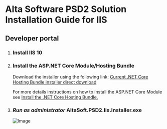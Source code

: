 # Alta Software PSD2 Solution Installation Guide for IIS
## Developer portal

1. ### Install IIS 10

1. ### Install the ASP.NET Core Module/Hosting Bundle

    Download the installer using the following link:
    [Current .NET Core Hosting Bundle installer direct download](https://dotnet.microsoft.com/permalink/dotnetcore-current-windows-runtime-bundle-installer)

    For more details instructions on how to install the ASP.NET Core Module see [Install the .NET Core Hosting Bundle.](https://docs.microsoft.com/en-us/aspnet/core/host-and-deploy/iis/hosting-bundle?view=aspnetcore-5.0)

1. ### ***Run as administrator*** AltaSoft.PSD2.Iis.Installer.exe

    ![Image](../master/images/Installer-settings.png)

  
